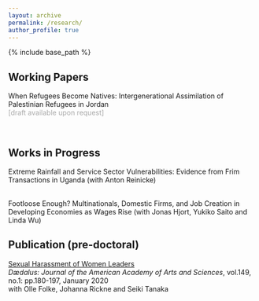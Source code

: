 ```yaml
---
layout: archive
permalink: /research/
author_profile: true
---
```


{% include base_path %}

## Working Papers
When Refugees Become Natives: Intergenerational Assimilation of Palestinian Refugees in Jordan <br/>
<span style="color: DarkGrey">[draft available upon request]</span>

<br/>

## Works in Progress

Extreme Rainfall and Service Sector Vulnerabilities: Evidence from Frim Transactions in Uganda (with Anton Reinicke) 

<br/>
Footloose Enough? Multinationals, Domestic Firms, and Job Creation in Developing Economies as Wages Rise (with Jonas Hjort, Yukiko Saito and Linda Wu)

<br/>

## Publication (pre-doctoral)

[Sexual Harassment of Women Leaders](https://direct.mit.edu/daed/article/149/1/180/27310/Sexual-Harassment-of-Women-Leaders) <br/>
*Dædalus: Journal of the American Academy of Arts and Sciences*, vol.149, no.1: pp.180-197, January 2020 <br/>
with Olle Folke, Johanna Rickne and Seiki Tanaka
